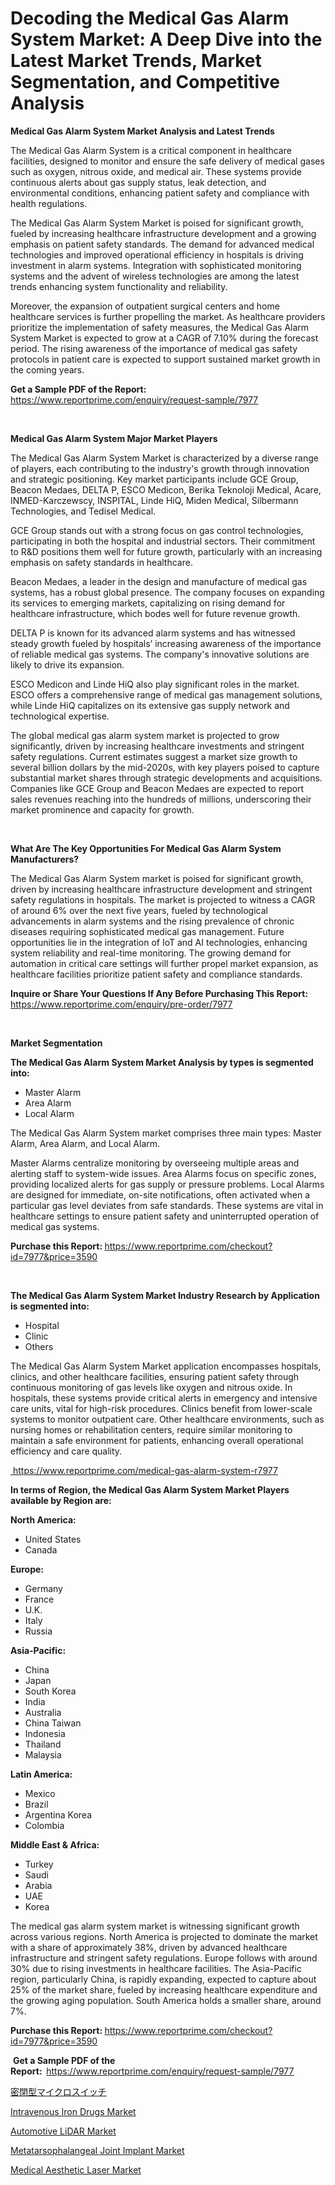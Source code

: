 <p><h1>Decoding the Medical Gas Alarm System Market: A Deep Dive into the Latest Market Trends, Market Segmentation, and Competitive Analysis</h1></p><p><strong>Medical Gas Alarm System Market Analysis and Latest Trends</strong></p>
<p><p>The Medical Gas Alarm System is a critical component in healthcare facilities, designed to monitor and ensure the safe delivery of medical gases such as oxygen, nitrous oxide, and medical air. These systems provide continuous alerts about gas supply status, leak detection, and environmental conditions, enhancing patient safety and compliance with health regulations.</p><p>The Medical Gas Alarm System Market is poised for significant growth, fueled by increasing healthcare infrastructure development and a growing emphasis on patient safety standards. The demand for advanced medical technologies and improved operational efficiency in hospitals is driving investment in alarm systems. Integration with sophisticated monitoring systems and the advent of wireless technologies are among the latest trends enhancing system functionality and reliability. </p><p>Moreover, the expansion of outpatient surgical centers and home healthcare services is further propelling the market. As healthcare providers prioritize the implementation of safety measures, the Medical Gas Alarm System Market is expected to grow at a CAGR of 7.10% during the forecast period. The rising awareness of the importance of medical gas safety protocols in patient care is expected to support sustained market growth in the coming years.</p></p>
<p><strong>Get a Sample PDF of the Report:&nbsp;</strong> <a href="https://www.reportprime.com/enquiry/request-sample/7977">https://www.reportprime.com/enquiry/request-sample/7977</a></p>
<p>&nbsp;</p>
<p><strong>Medical Gas Alarm System Major Market Players</strong></p>
<p><p>The Medical Gas Alarm System Market is characterized by a diverse range of players, each contributing to the industry's growth through innovation and strategic positioning. Key market participants include GCE Group, Beacon Medaes, DELTA P, ESCO Medicon, Berika Teknoloji Medical, Acare, INMED-Karczewscy, INSPITAL, Linde HiQ, Miden Medical, Silbermann Technologies, and Tedisel Medical.</p><p>GCE Group stands out with a strong focus on gas control technologies, participating in both the hospital and industrial sectors. Their commitment to R&D positions them well for future growth, particularly with an increasing emphasis on safety standards in healthcare.</p><p>Beacon Medaes, a leader in the design and manufacture of medical gas systems, has a robust global presence. The company focuses on expanding its services to emerging markets, capitalizing on rising demand for healthcare infrastructure, which bodes well for future revenue growth.</p><p>DELTA P is known for its advanced alarm systems and has witnessed steady growth fueled by hospitals’ increasing awareness of the importance of reliable medical gas systems. The company's innovative solutions are likely to drive its expansion.</p><p>ESCO Medicon and Linde HiQ also play significant roles in the market. ESCO offers a comprehensive range of medical gas management solutions, while Linde HiQ capitalizes on its extensive gas supply network and technological expertise.</p><p>The global medical gas alarm system market is projected to grow significantly, driven by increasing healthcare investments and stringent safety regulations. Current estimates suggest a market size growth to several billion dollars by the mid-2020s, with key players poised to capture substantial market shares through strategic developments and acquisitions. Companies like GCE Group and Beacon Medaes are expected to report sales revenues reaching into the hundreds of millions, underscoring their market prominence and capacity for growth.</p></p>
<p>&nbsp;</p>
<p><strong>What Are The Key Opportunities For Medical Gas Alarm System Manufacturers?</strong></p>
<p><p>The Medical Gas Alarm System market is poised for significant growth, driven by increasing healthcare infrastructure development and stringent safety regulations in hospitals. The market is projected to witness a CAGR of around 6% over the next five years, fueled by technological advancements in alarm systems and the rising prevalence of chronic diseases requiring sophisticated medical gas management. Future opportunities lie in the integration of IoT and AI technologies, enhancing system reliability and real-time monitoring. The growing demand for automation in critical care settings will further propel market expansion, as healthcare facilities prioritize patient safety and compliance standards.</p></p>
<p><strong>Inquire or Share Your Questions If Any Before Purchasing This Report:</strong> <a href="https://www.reportprime.com/enquiry/pre-order/7977">https://www.reportprime.com/enquiry/pre-order/7977</a></p>
<p>&nbsp;</p>
<p><strong>Market Segmentation</strong></p>
<p><strong>The Medical Gas Alarm System Market Analysis by types is segmented into:</strong></p>
<p><ul><li>Master Alarm</li><li>Area Alarm</li><li>Local Alarm</li></ul></p>
<p><p>The Medical Gas Alarm System market comprises three main types: Master Alarm, Area Alarm, and Local Alarm. </p><p>Master Alarms centralize monitoring by overseeing multiple areas and alerting staff to system-wide issues. Area Alarms focus on specific zones, providing localized alerts for gas supply or pressure problems. Local Alarms are designed for immediate, on-site notifications, often activated when a particular gas level deviates from safe standards. These systems are vital in healthcare settings to ensure patient safety and uninterrupted operation of medical gas systems.</p></p>
<p><strong>Purchase this Report:&nbsp;</strong><a href="https://www.reportprime.com/checkout?id=7977&price=3590">https://www.reportprime.com/checkout?id=7977&price=3590</a></p>
<p>&nbsp;</p>
<p><strong>The Medical Gas Alarm System Market Industry Research by Application is segmented into:</strong></p>
<p><ul><li>Hospital</li><li>Clinic</li><li>Others</li></ul></p>
<p><p>The Medical Gas Alarm System Market application encompasses hospitals, clinics, and other healthcare facilities, ensuring patient safety through continuous monitoring of gas levels like oxygen and nitrous oxide. In hospitals, these systems provide critical alerts in emergency and intensive care units, vital for high-risk procedures. Clinics benefit from lower-scale systems to monitor outpatient care. Other healthcare environments, such as nursing homes or rehabilitation centers, require similar monitoring to maintain a safe environment for patients, enhancing overall operational efficiency and care quality.</p></p>
<p><a href="https://www.reportprime.com/medical-gas-alarm-system-r7977">&nbsp;https://www.reportprime.com/medical-gas-alarm-system-r7977</a></p>
<p><strong>In terms of Region, the Medical Gas Alarm System Market Players available by Region are:</strong></p>
<p>
    <p> <strong> North America: </strong>
        <ul>
            <li>United States</li>
            <li>Canada</li>
        </ul>
        </p> 
    <p> <strong> Europe: </strong>
        <ul>
            <li>Germany</li>
            <li>France</li>
            <li>U.K.</li>
            <li>Italy</li>
            <li>Russia</li>
        </ul>
        </p> 
    <p> <strong> Asia-Pacific: </strong>
        <ul>
            <li>China</li>
            <li>Japan</li>
            <li>South Korea</li>
            <li>India</li>
            <li>Australia</li>
            <li>China Taiwan</li>
            <li>Indonesia</li>
            <li>Thailand</li>
            <li>Malaysia</li>
        </ul>
        </p> 
    <p> <strong> Latin America: </strong>
        <ul>
            <li>Mexico</li>
            <li>Brazil</li>
            <li>Argentina Korea</li>
            <li>Colombia</li>
        </ul>
        </p> 
    <p> <strong> Middle East & Africa: </strong>
        <ul>
            <li>Turkey</li>
            <li>Saudi</li>
            <li>Arabia</li>
            <li>UAE</li>
            <li>Korea</li>
        </ul>
    </p>
    </p>
<p><p>The medical gas alarm system market is witnessing significant growth across various regions. North America is projected to dominate the market with a share of approximately 38%, driven by advanced healthcare infrastructure and stringent safety regulations. Europe follows with around 30% due to rising investments in healthcare facilities. The Asia-Pacific region, particularly China, is rapidly expanding, expected to capture about 25% of the market share, fueled by increasing healthcare expenditure and the growing aging population. South America holds a smaller share, around 7%.</p></p>
<p><strong>Purchase this Report: </strong><a href="https://www.reportprime.com/checkout?id=7977&price=3590">https://www.reportprime.com/checkout?id=7977&price=3590</a></p>
<p>&nbsp;<strong>Get a Sample PDF of the Report:&nbsp;&nbsp;</strong><a href="https://www.reportprime.com/enquiry/request-sample/7977">https://www.reportprime.com/enquiry/request-sample/7977</a></p>
<p><strong></strong></p>
<p><p><a href="https://medium.com/@terisa30p/sealed-micro-switches-market-%E3%81%AE%E3%82%B0%E3%83%AD%E3%83%BC%E3%83%90%E3%83%AB%E5%B8%82%E5%A0%B4%E6%A6%82%E8%A6%81%E3%81%AF-%E4%B8%96%E7%95%8C%E3%81%8A%E3%82%88%E3%81%B3%E4%B8%BB%E8%A6%81%E5%B8%82%E5%A0%B4%E3%81%AB%E3%81%8A%E3%81%91%E3%82%8B%E6%A5%AD%E7%95%8C%E3%81%AB%E5%BD%B1%E9%9F%BF%E3%82%92%E4%B8%8E%E3%81%88%E3%82%8B%E4%B8%BB%E8%A6%81%E3%81%AA%E3%83%88%E3%83%AC%E3%83%B3%E3%83%89%E3%81%AB%E3%81%A4%E3%81%84%E3%81%A6-%E7%8B%AC%E8%87%AA%E3%81%AE%E8%A6%96%E7%82%B9%E3%82%92%E6%8F%90%E4%BE%9B%E3%81%97%E3%81%BE%E3%81%99-dfc567409f76">密閉型マイクロスイッチ</a></p><p><a href="https://www.linkedin.com/pulse/intravenous-iron-drugs-market-industry-landscape-growth-trajectories-guf7f?trackingId=FJYkeixuTiWhi%2BtnDFFwxQ%3D%3D">Intravenous Iron Drugs Market</a></p><p><a href="https://www.linkedin.com/pulse/automotive-lidar-market-share-size-trends-industry-analysis-550be?trackingId=VdgC40aTTRqceEzjJrpiTA%3D%3D">Automotive LiDAR Market</a></p><p><a href="https://github.com/FlorianWolf90/Market-Research-Report-List-1/blob/main/metatarsophalangeal-joint-implant-market.md">Metatarsophalangeal Joint Implant Market</a></p><p><a href="https://github.com/NargisHussain75/Market-Research-Report-List-1/blob/main/medical-aesthetic-laser-market.md">Medical Aesthetic Laser Market</a></p></p>
